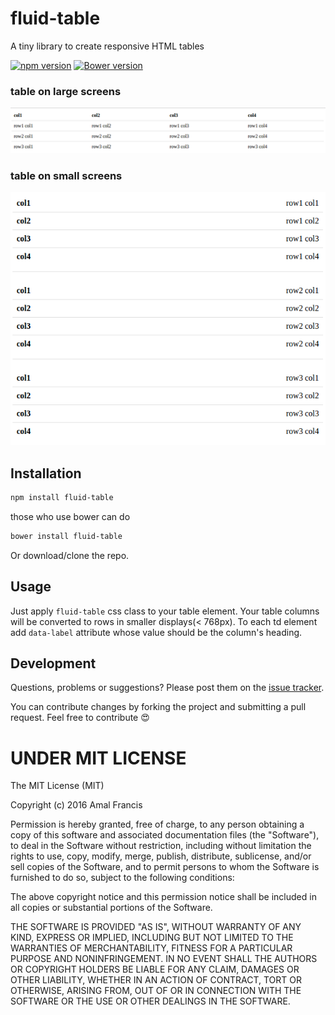 # fluid-table

A tiny library to create responsive HTML tables

[![npm version](https://badge.fury.io/js/fluid-table.svg)](https://badge.fury.io/js/fluid-table)
[![Bower version](https://badge.fury.io/bo/fluid-table.svg)](https://badge.fury.io/bo/fluid-table)

### table on large screens
![screenshot](https://raw.githubusercontent.com/amalfra/fluid-table/master/examples/large-screenshot.png)
### table on small screens
![screenshot](https://raw.githubusercontent.com/amalfra/fluid-table/master/examples/small-screenshot.png)

## Installation
```sh
npm install fluid-table
```
those who use bower can do
```sh
bower install fluid-table
```
Or download/clone the repo.

## Usage
Just apply `fluid-table` css class to your table element. Your table columns will be converted to rows in smaller displays(< 768px).
To each td element add `data-label` attribute whose value should be the column's heading.

## Development

Questions, problems or suggestions? Please post them on the [issue tracker](https://github.com/amalfra/fluid-table/issues). 

You can contribute changes by forking the project and submitting a pull request. Feel free to contribute :heart_eyes:

UNDER MIT LICENSE
=================

The MIT License (MIT)

Copyright (c) 2016 Amal Francis

Permission is hereby granted, free of charge, to any person obtaining a copy of this software and associated documentation files (the "Software"), to deal in the Software without restriction, including without limitation the rights to use, copy, modify, merge, publish, distribute, sublicense, and/or sell copies of the Software, and to permit persons to whom the Software is furnished to do so, subject to the following conditions:

The above copyright notice and this permission notice shall be included in all copies or substantial portions of the Software.

THE SOFTWARE IS PROVIDED "AS IS", WITHOUT WARRANTY OF ANY KIND, EXPRESS OR IMPLIED, INCLUDING BUT NOT LIMITED TO THE WARRANTIES OF MERCHANTABILITY, FITNESS FOR A PARTICULAR PURPOSE AND NONINFRINGEMENT. IN NO EVENT SHALL THE AUTHORS OR COPYRIGHT HOLDERS BE LIABLE FOR ANY CLAIM, DAMAGES OR OTHER LIABILITY, WHETHER IN AN ACTION OF CONTRACT, TORT OR OTHERWISE, ARISING FROM, OUT OF OR IN CONNECTION WITH THE SOFTWARE OR THE USE OR OTHER DEALINGS IN THE SOFTWARE.
